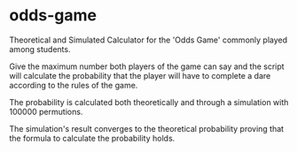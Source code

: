 # odds-game
Theoretical and Simulated Calculator for the 'Odds Game' commonly played among students.

Give the maximum number both players of the game can say and the script will calculate the probability that the player will have to complete a dare according to the rules of the game.

The probability is calculated both theoretically and through a simulation with 100000 permutions.

The simulation's result converges to the theoretical probability proving that the formula to calculate the probability holds.

